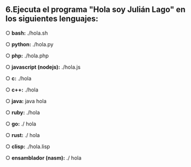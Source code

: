 ## 6.Ejecuta el programa "Hola soy Julián Lago" en los siguientes lenguajes:

○ **bash:**
./hola.sh

○ **python:**
./hola.py

○ **php:**
./hola.php

○ **javascript (nodejs):**
./hola.js

○ **c:**
./hola 

○ **c++:**
./hola

○ **java:**
java hola

○ **ruby:**
./hola

○ **go:**
./ hola

○ **rust:**
./ hola

○ **clisp:**
./hola.lisp

○ **ensamblador (nasm):**
./ hola
